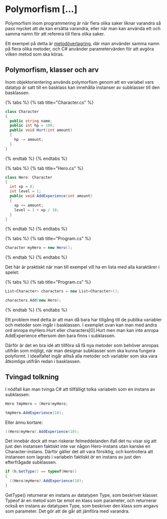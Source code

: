 # Polymorfism \[…\]

Polymorfism inom programmering är när flera olika saker liknar varandra så pass mycket att de kan ersätta varandra, eller när man kan använda ett och samma namn för att referera till flera olika saker.

Ett exempel på detta är [metodöverlagring](../../grundlaeggande/egna-metoder.md#oeverlagring), där man använder samma namn på flera olika metoder, och C\# använder parametervärden för att avgöra vilken metod som ska köras.

## Polymorfism, klasser och arv

Inom objektorientering används polymorfism genom att en variabel vars datatyp är satt till en basklass kan innehålla instanser av subklasser till den basklassen.

{% tabs %}
{% tab title="Character.cs" %}
```csharp
class Character
{
  public string name;
  public int hp = 100;
  public void Hurt(int amount)
  {
    hp -= amount;
  }
}
```
{% endtab %}
{% endtabs %}

{% tabs %}
{% tab title="Hero.cs" %}
```csharp
class Hero: Character
{
  int xp = 0;
  int level = 1;
  public void AddExperience(int amount)
  {
    xp += amount;
    level = 1 + xp / 10;
  }
}
```
{% endtab %}
{% endtabs %}

{% tabs %}
{% tab title="Program.cs" %}
```csharp
Character myHero = new Hero();
```
{% endtab %}
{% endtabs %}

Det här är praktiskt när man till exempel vill ha en lista med alla karaktärer i spelet:

{% tabs %}
{% tab title="Program.cs" %}
```csharp
List<Character> characters = new List<Character>();

characters.Add(new Hero);
```
{% endtab %}
{% endtabs %}

Ett problem med detta är att man då bara har tillgång till de publika variabler och metoder som ingår i basklassen. I exemplet ovan kan man med andra ord anropa myHero.Hurt eller characters\[0\].Hurt men man kan inte anropa AddExperience eftersom den bara finns i subklassen.

Därför är det en bra idé att tillföra så få nya metoder som behöver anropas utifrån som möjligt, när man designar subklasser som ska kunna fungera polyformt. I idealfallet ingår alltså alla metoder och variabler som ska vara åtkomliga utifrån redan i basklassen.

## Tvingad tolkning

I nödfall kan man tvinga C\# att tillfälligt tolka variabeln som en instans av subklassen:

```csharp
Hero tmpHero = (Hero)myHero;

tmpHero.AddExperience(10);
```

Eller ännu kortare:

```csharp
((Hero)myHero).AddExperience(10);
```

Det innebär dock att man riskerar felmeddelanden ifall det nu visar sig att just den instansen faktiskt inte var någon Hero-instans utan kanske en Character-instans. Därför gäller det att vara försiktig, och kontrollera att instansen som lagrats i variabeln faktiskt _är_ en instans av just den efterfrågade subklassen.

```csharp
if (h.GetType() == typeof(Hero))
{
  ((Hero)myHero).AddExperience(10);
}
```

GetType\(\) returnerar en instans av datatypen Type, som beskriver klasser. Typeof är en metod som tar emot en klass som parameter, och returnerar också en instans av datatypen Type, som beskriver den klass som angavs som parameter. Det gör att de går att jämföra med varandra.

